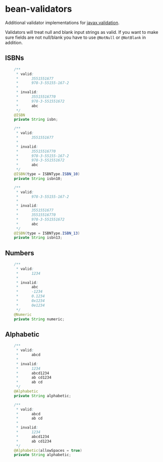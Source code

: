 # bean-validators

Additional validator implementations for [javax.validation](http://beanvalidation.org/).

Validators will treat null and blank input strings as valid. If you want to make sure fields are not null/blank
you have to use `@NotNull` or `@NotBlank` in addition.

## ISBNs

```java
    /**
     * valid:
     *      3551551677
     *      978-3-55155-167-2
     *
     * invalid:
     *      35515516770
     *      978-3-551551672
     *      abc
     */
    @ISBN
    private String isbn;

    /**
     * valid:
     *      3551551677
     *
     * invalid:
     *      35515516770
     *      978-3-55155-167-2
     *      978-3-551551672
     *      abc
     */
    @ISBN(type = ISBNType.ISBN_10)
    private String isbn10;

    /**
     * valid:
     *      978-3-55155-167-2
     *
     * invalid:
     *      3551551677
     *      35515516770
     *      978-3-551551672
     *      abc
     */
    @ISBN(type = ISBNType.ISBN_13)
    private String isbn13;
```

## Numbers

```java
    /**
     * valid:
     *      1234
     *
     * invalid:
     *      abc
     *      -1234
     *      0.1234
     *      0x1234
     *      0e1234
     */
    @Numeric
    private String numeric;
```

## Alphabetic

```java
    /**
     * valid:
     *      abcd
     *
     * invalid:
     *      1234
     *      abcd1234
     *      ab cd1234
     *      ab cd
     */
    @Alphabetic
    private String alphabetic;

    /**
     * valid:
     *      abcd
     *      ab cd
     *
     * invalid:
     *      1234
     *      abcd1234
     *      ab cd1234
     */
    @Alphabetic(allowSpaces = true)
    private String alphabetic;
```
